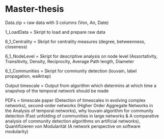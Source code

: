 # Master-thesis

Data.zip          =   raw data with 3 columns (Von, An, Date)

1_LoadData        =   Skript to load and prepare raw data
    
6_1_Centrality    =   Skript for centrality measures (degree, betweenness, closeness)

6_1_NodeLevel     =   Skript for descriptive analysis on node level (Assortativity, Transitivity, Density, Reciprocity, Average Path length, Diameter

6_1_Communities   =   Skript for community detection (louvain, label propagation, walktrap)

Output timescale  =   Output from algorithm which determins at which time a snapshop of the temporal network should be made

PDFs              =   timescale paper (Detection of timescales in evolving complex networks), second-order networks (Higher Order Aggregate Networks in the Analysis of temporal networks), why louvain algorithm for community detection (Fast unfolding of communities in large networks & A comparative analysis of community detection algorithms on artificial networks), Quantifizieren von Modularität (A network perspective on software modularity)
